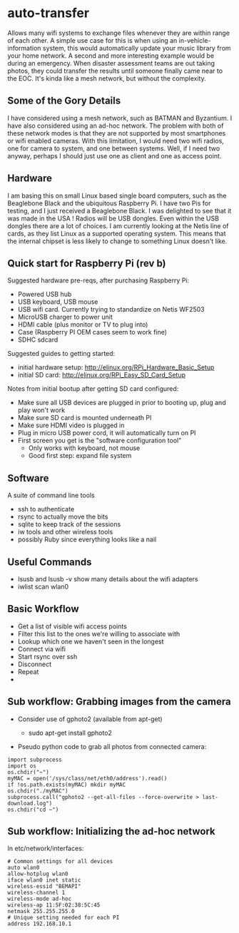 auto-transfer
=============

Allows many wifi systems to exchange files whenever they are within range of each other. A simple use case for this is when using an in-vehicle-information system, this would automatically update your music library from your home network. A second and more 
interesting example would be during an emergency. When disaster assessment teams are out taking photos, they could transfer the results until someone finally came near to the EOC. It's kinda like a mesh network, but without the complexity.


Some of the Gory Details
-------------------------

I have considered using a mesh network, such as BATMAN and Byzantium. I have also considered using an ad-hoc network. The problem with both of these network modes is that they are not supported by most smartphones or wifi enabled cameras. With this limitation, I 
would need two wifi radios, one for camera to system, and one between systems. Well, if I need two anyway, perhaps I should just use one as client and one as access point.

Hardware
--------
I am basing this on small Linux based single board computers, such as the Beaglebone Black and the ubiquitous Raspberry Pi. I have two Pis for testing, and I just received a Beaglebone Black. I was delighted to 
see that it was made in the USA ! 
Radios will be USB dongles. Even within the USB dongles there are a lot of choices. I am currently looking at the Netis line of cards, as they list Linux as a supported operating system. This means that the internal 
chipset is less likely to change to something Linux doesn't like. 

Quick start for Raspberry Pi (rev b)
------------------------------------

Suggested hardware pre-reqs, after purchasing Raspberry Pi:
* Powered USB hub
* USB keyboard, USB mouse
* USB wifi card.  Currently trying to standardize on Netis WF2503
* MicroUSB charger to power unit
* HDMI cable (plus monitor or TV to plug into)
* Case (Raspberry PI OEM cases seem to work fine)
* SDHC sdcard

Suggested guides to getting started:
* initial hardware setup: http://elinux.org/RPi_Hardware_Basic_Setup
* initial SD card: http://elinux.org/RPi_Easy_SD_Card_Setup

Notes from initial bootup after getting SD card configured:
* Make sure all USB devices are plugged in prior to booting up, plug and play won't work
* Make sure SD card is mounted underneath PI
* Make sure HDMI video is plugged in
* Plug in micro USB power cord, it will automatically turn on PI
* First screen you get is the "software configuration tool"
  * Only works with keyboard, not mouse
  * Good first step: expand file system

Software
--------
A suite of command line tools
* ssh to authenticate
* rsync to actually move the bits
* sqlite to keep track of the sessions
* iw tools and other wireless tools
* possibly Ruby since everything looks like a nail

Useful Commands
---------------
* lsusb and lsusb -v show many details about the wifi adapters
* iwlist scan wlan0

Basic Workflow
--------------
* Get a list of visible wifi access points
* Filter this list to the ones we're willing to associate with
* Lookup which one we haven't seen in the longest
* Connect via wifi
* Start rsync over ssh
* Disconnect
* Repeat
* 

Sub workflow: Grabbing images from the camera
---------------------------------------------
* Consider use of gphoto2 (available from apt-get)
  * sudo apt-get install gphoto2

* Pseudo python code to grab all photos from connected camera:
```
import subprocess
import os
os.chdir("~")
myMAC = open('/sys/class/net/eth0/address').read()
if !os.path.exists(myMAC) mkdir myMAC
os.chdir("./myMAC")
subprocess.call("gphoto2 --get-all-files --force-overwrite > last-download.log")
os.chdir("cd ~")
```

Sub workflow: Initializing the ad-hoc network
---------------------------------------------
In etc/network/interfaces:
```
# Common settings for all devices
auto wlan0
allow-hotplug wlan0
iface wlan0 inet static
wireless-essid "BEMAPI"
wireless-channel 1                
wireless-mode ad-hoc
wireless-ap 11:5F:02:38:5C:45     
netmask 255.255.255.0
# Unique setting needed for each PI
address 192.168.10.1              
```
